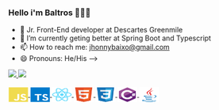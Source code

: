 ### Hello i'm Baltros 🧙🏼‍♂️

- 🔭 Jr. Front-End developer at Descartes Greenmile
- 🌱 I’m currently geting better at Spring Boot and Typescript
- 📫 How to reach me: jhonnybaixo@gmail.com
- 😄 Pronouns: He/His
-->

<div>
  <a href="https://github.com/jhonnybaltros">
  <img height="180em" src="https://github-readme-stats.vercel.app/api?username=jhonnybaltros&show_icons=true&theme=tokyonight&include_all_commits,prs=true&count_private=true&hide=issues"/>
  <img height="180em" src="https://github-readme-stats.vercel.app/api/top-langs/?username=jhonnybaltros&layout=compact&langs_count=8&count_private=true&theme=tokyonight"/>
</div>
<div style="display: inline_block"><br>
  <img align="center" alt="jhonny-Js" height="30" width="40" src="https://raw.githubusercontent.com/devicons/devicon/master/icons/javascript/javascript-plain.svg">
  <img align="center" alt="jhonny-Ts" height="30" width="40" src="https://raw.githubusercontent.com/devicons/devicon/master/icons/typescript/typescript-plain.svg">
  <img align="center" alt="jhonny-React" height="30" width="40" src="https://raw.githubusercontent.com/devicons/devicon/master/icons/react/react-original.svg">
  <img align="center" alt="jhonny-HTML" height="30" width="40" src="https://raw.githubusercontent.com/devicons/devicon/master/icons/html5/html5-original.svg">
  <img align="center" alt="jhonny-CSS" height="30" width="40" src="https://raw.githubusercontent.com/devicons/devicon/master/icons/css3/css3-original.svg">
  <img align="center" alt="jhonny-Csharp" height="30" width="40" src="https://raw.githubusercontent.com/devicons/devicon/master/icons/csharp/csharp-original.svg">
  <img align="center" alt="jhonny-Java" height="30" width="40" src="https://raw.githubusercontent.com/devicons/devicon/master/icons/java/java-original.svg"> 
</div>
